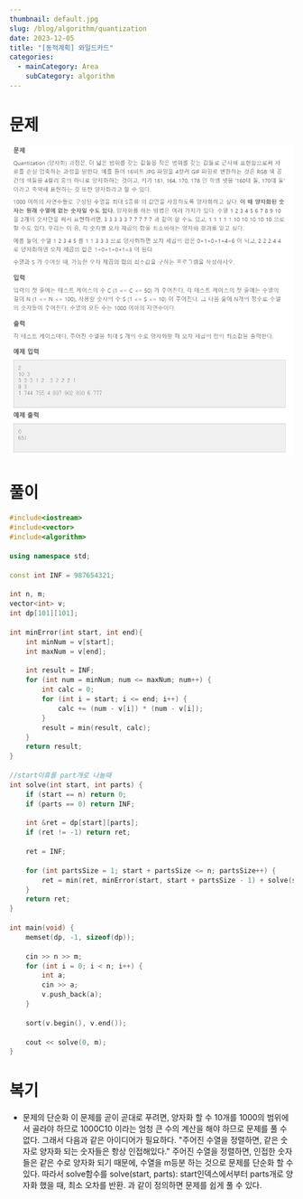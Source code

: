 ```yaml
---
thumbnail: default.jpg
slug: /blog/algorithm/quantization
date: 2023-12-05
title: "[동적계획] 와일드카드"
categories:
  - mainCategory: Area
    subCategory: algorithm
---
```


# 문제

![](../../images/20231209224957.png)

# 풀이

```c++
#include<iostream>
#include<vector>
#include<algorithm>

using namespace std;

const int INF = 987654321;

int n, m;
vector<int> v;
int dp[101][101];

int minError(int start, int end){
	int minNum = v[start];
	int maxNum = v[end];

	int result = INF;
	for (int num = minNum; num <= maxNum; num++) {
		int calc = 0;
		for (int i = start; i <= end; i++) {
			calc += (num - v[i]) * (num - v[i]);
		}
		result = min(result, calc);
	}
	return result;
}

//start이휴를 part개로 나눌때
int solve(int start, int parts) {
	if (start == n) return 0;
	if (parts == 0) return INF;

	int &ret = dp[start][parts];
	if (ret != -1) return ret;

	ret = INF;

	for (int partsSize = 1; start + partsSize <= n; partsSize++) {
		ret = min(ret, minError(start, start + partsSize - 1) + solve(start + partsSize, parts - 1));
	}
	return ret;
}

int main(void) {
	memset(dp, -1, sizeof(dp));

	cin >> n >> m;
	for (int i = 0; i < n; i++) {
		int a;
		cin >> a;
		v.push_back(a);
	}

	sort(v.begin(), v.end());

	cout << solve(0, m);
}
```

# 복기

- 문제의 단순화
  이 문제를 곧이 곧대로 푸려면, 양자화 할 수 10개를 1000의 범위에서 골라야 하므로 1000C10 이라는 엄청 큰 수의 계산을 해야 하므로 문제를 풀 수 없다.
  그래서 다음과 같은 아이디어가 필요하다.
  "주어진 수열을 정렬하면, 같은 숫자로 양자화 되는 숫자들은 항상 인접해있다."
  주어진 수열을 정렬하면, 인접한 숫자들은 같은 수로 양자화 되기 때문에, 수열을 m등분 하는 것으로 문제를 단순화 할 수 있다.
  따라서 solve함수를 solve(start, parts): start인덱스에서부터 parts개로 양자화 했을 때, 최소 오차를 반환. 과 같이 정의하면 문제를 쉽게 풀 수 있다.
